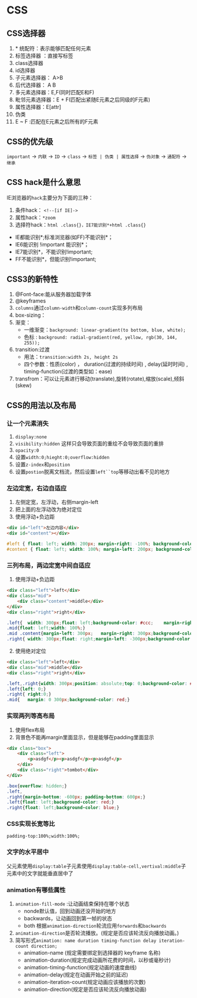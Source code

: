 # CSS

## CSS选择器
1. \* 统配符：表示能够匹配任何元素
2. 标签选择器 ：直接写标签
3. class选择器
4. id选择器
5. 子元素选择器： A>B
6. 后代选择器： A B
7. 多元素选择器：E,F(同时匹配E和F)
8. 毗邻元素选择器：E + F(匹配出紧随E元素之后同级的F元素)
9. 属性选择器：E[attr]
10. 伪类
11. E ~ F :匹配在E元素之后所有的F元素

## CSS的优先级
`important` -> `内联` -> `ID` -> `class` -> `标签 | 伪类 | 属性选择` -> `伪对象` -> `通配符` -> `继承`

## CSS hack是什么意思
IE浏览器的`hack`主要分为下面的三种：
1. 条件hack： `<!--[if IE]->`
2. 属性hack：`*zoom`
3. 选择符hack：`html .class{}，IE7能识别*+html .class{}`

- IE都能识别*;标准浏览器(如FF)不能识别*； 　　
- IE6能识别 !important 能识别*； 　　
- IE7能识别*，不能识别!important; 　　
- FF不能识别*，但能识别!important; 

## CSS3的新特性
1. @Font-face:能从服务器加载字体
2. @keyframes 
3. `columns`通过`column-width`和`column-count`实现多列布局
4. box-sizing：
5. 渐变：
	+ 一维渐变：`background: linear-gradient(to bottom, blue, white);`
	+ 色标 : `background: radial-gradient(red, yellow, rgb(30, 144, 255));`
6. transition:过渡
	+ 用法：`transition:width 2s, height 2s`
	+ 四个参数：性质(color) ， duration(过渡的持续时间) , delay(延时时间) , timing-function(过渡的类型如：ease)
7. transfrom：可以让元素进行移动(translate),旋转(rotate),缩放(scale),倾斜(skew)

## CSS的用法以及布局

### 让一个元素消失
1. `display:none`
2. `visibility:hidden` 这样只会导致页面的重绘不会导致页面的重排
3. `opacity:0`
4. 设置`width:0;hieght:0;overflow:hidden`
5. 设置`z-index`和`position`
6. 设置`postion`脱离文档流，然后设置`left``top`等移动出看不见的地方

### 左边定宽，右边自适应
1. 左侧定宽，左浮动，右侧margin-left
2. 把上面的左浮动改为绝对定位
3. 使用浮动+负边距
```html
<div id="left">左边内容</div>
<div id="content"></div>
```
```css
#left { float: left; width: 200px; margin-right: -100%; background-color: #ccc; }
#content { float: left; width: 100%; margin-left: 200px; background-color: #999;}
```

### 三列布局，两边定宽中间自适应
1. 使用浮动+负边距
```html
<div class="left">left</div>
<div class="mid">
	<div class="content">middle</div>
</div>
<div class="right">right</div>
```
```css
.left{	width: 300px;float: left;background-color: #ccc;	margin-right: -300px;}
.mid{float: left;width: 100%;}
.mid .content{margin-left: 300px;	margin-right: 300px;background-color: blue;}
.right{	width: 300px;float: right;margin-left: -300px;background-color: red;}
```
2. 使用绝对定位
```html
<div class="left">left</div>
<div class="mid">middle</div>
<div class="right">right</div>
```
```css
.left,.right{width: 300px;position: absolute;top: 0;background-color: #ccc;}
.left{left: 0;}
.right{	right:0;}
.mid{	margin: 0 300px;background-color: red;}
```

### 实现两列等高布局
1. 使用flex布局
2. 背景色不能再margin里面显示，但是能够在padding里面显示
```html
<div class="box">
    <div class="left">
        <p>asdgf</p><p>asdgf</p><p>asdgf</p>
    </div>  
    <div class="right">tombot</div>
</div>
```
```css
.box{overflow: hidden;}
.left,
.right{margin-bottom: -600px; padding-bottom: 600px;}
.left{float: left;background-color: red;}
.right{float: left;background-color: blue;}
```

### CSS实现长宽等比

`padding-top:100%;width:100%;`

### 文字的水平居中

父元素使用`display:table`子元素使用`display:table-cell,vertival:middle`子元素中的文字就能垂直居中了

### animation有哪些属性

1. `animation-fill-mode` :让动画结束保持在哪个状态
	+ nonde默认值，回到动画还没开始的地方
	+ backwards，让动画回到第一帧的状态
	+ both 根据`animation-direction`轮流应用`forwards`和`backwards`
2. `animation-direction`是否轮流播放。(规定是否应该轮流反向播放动画。)
3. 简写形式`animation: name duration timing-function delay iteration-count direction;`
	+ animation-name (规定需要绑定到选择器的 keyframe 名称)
	+ animation-duration(规定完成动画所花费的时间，以秒或毫秒计)
	+ animation-timing-function(规定动画的速度曲线)
	+ animation-delay(规定在动画开始之前的延迟)
	+ animation-iteration-count(规定动画应该播放的次数)
	+ animation-direction(规定是否应该轮流反向播放动画)



